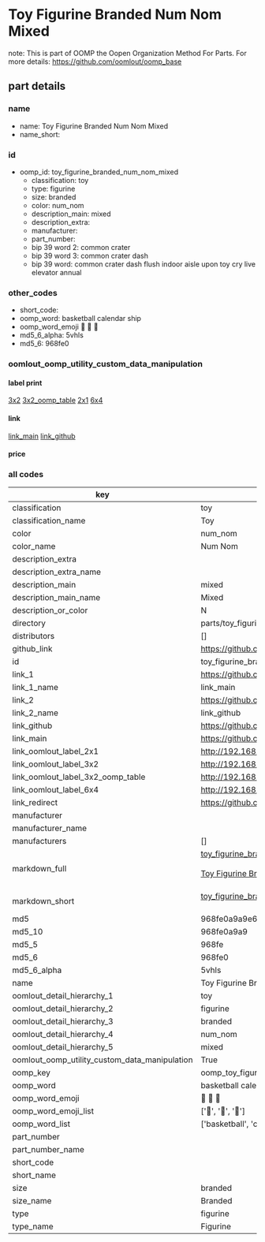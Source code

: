 # Toy Figurine Branded Num Nom Mixed  

note: This is part of OOMP the Oopen Organization Method For Parts. For more details: https://github.com/oomlout/oomp_base

##  part details
  







### name
* name: Toy Figurine Branded Num Nom Mixed
* name_short: 
### id
* oomp_id: toy_figurine_branded_num_nom_mixed
  * classification: toy
  * type: figurine
  * size: branded
  * color: num_nom
  * description_main: mixed
  * description_extra: 
  * manufacturer: 
  * part_number: 
  * bip 39 word 2: common crater
  * bip 39 word 3: common crater dash
  * bip 39 word: common crater dash flush indoor aisle upon toy cry live elevator annual

### other_codes
* short_code: 
* oomp_word: basketball calendar ship
* oomp_word_emoji :basketball: :calendar: :ship:
* md5_6_alpha: 5vhls
* md5_6: 968fe0






### oomlout_oomp_utility_custom_data_manipulation
#### label print
[3x2](http://192.168.1.245:1112/?label=oomp%205vhls)
[3x2_oomp_table](http://192.168.1.108:1112/?label=oomp%205vhls)
[2x1](http://192.168.1.242:1112/?label=oomp%205vhls)
[6x4](http://192.168.1.55:1112/?label=oomp%205vhls)    

#### link

[link_main](https://github.com/oomlout/oomlout_oomp_version_1_messy/tree/main/parts/toy_figurine_branded_num_nom_mixed) [link_github](https://github.com/oomlout/oomlout_oomp_version_1_messy/tree/main/parts/toy_figurine_branded_num_nom_mixed)                             

#### price







### all codes 
| key | value |  
| --- | --- |  
| classification | toy |  
| classification_name | Toy |  
| color | num_nom |  
| color_name | Num Nom |  
| description_extra |  |  
| description_extra_name |  |  
| description_main | mixed |  
| description_main_name | Mixed |  
| description_or_color | N  |  
| directory | parts/toy_figurine_branded_num_nom_mixed |  
| distributors | [] |  
| github_link | https://github.com/oomlout/oomlout_oomp_part_src/tree/main/parts/toy_figurine_branded_num_nom_mixed |  
| id | toy_figurine_branded_num_nom_mixed |  
| link_1 | https://github.com/oomlout/oomlout_oomp_version_1_messy/tree/main/parts/toy_figurine_branded_num_nom_mixed |  
| link_1_name | link_main |  
| link_2 | https://github.com/oomlout/oomlout_oomp_version_1_messy/tree/main/parts/toy_figurine_branded_num_nom_mixed |  
| link_2_name | link_github |  
| link_github | https://github.com/oomlout/oomlout_oomp_version_1_messy/tree/main/parts/toy_figurine_branded_num_nom_mixed |  
| link_main | https://github.com/oomlout/oomlout_oomp_version_1_messy/tree/main/parts/toy_figurine_branded_num_nom_mixed |  
| link_oomlout_label_2x1 | http://192.168.1.242:1112/?label=oomp%205vhls |  
| link_oomlout_label_3x2 | http://192.168.1.245:1112/?label=oomp%205vhls |  
| link_oomlout_label_3x2_oomp_table | http://192.168.1.108:1112/?label=oomp%205vhls |  
| link_oomlout_label_6x4 | http://192.168.1.55:1112/?label=oomp%205vhls |  
| link_redirect | https://github.com/oomlout/oomlout_oomp_version_1_messy/tree/main/parts/toy_figurine_branded_num_nom_mixed |  
| manufacturer |  |  
| manufacturer_name |  |  
| manufacturers | [] |  
| markdown_full | [toy_figurine_branded_num_nom_mixed](none)<br>[](none)<br>[Toy Figurine Branded Num Nom Mixed](none)<br><br> |  
| markdown_short | [toy_figurine_branded_num_nom_mixed](none)<br><br> |  
| md5 | 968fe0a9a9e67ddc16b9859c6f4ca173 |  
| md5_10 | 968fe0a9a9 |  
| md5_5 | 968fe |  
| md5_6 | 968fe0 |  
| md5_6_alpha | 5vhls |  
| name | Toy Figurine Branded Num Nom Mixed |  
| oomlout_detail_hierarchy_1 | toy |  
| oomlout_detail_hierarchy_2 | figurine |  
| oomlout_detail_hierarchy_3 | branded |  
| oomlout_detail_hierarchy_4 | num_nom |  
| oomlout_detail_hierarchy_5 | mixed |  
| oomlout_oomp_utility_custom_data_manipulation | True |  
| oomp_key | oomp_toy_figurine_branded_num_nom_mixed |  
| oomp_word | basketball calendar ship |  
| oomp_word_emoji | :basketball: :calendar: :ship: |  
| oomp_word_emoji_list | [':basketball:', ':calendar:', ':ship:'] |  
| oomp_word_list | ['basketball', 'calendar', 'ship'] |  
| part_number |  |  
| part_number_name |  |  
| short_code |  |  
| short_name |  |  
| size | branded |  
| size_name | Branded |  
| type | figurine |  
| type_name | Figurine |  
